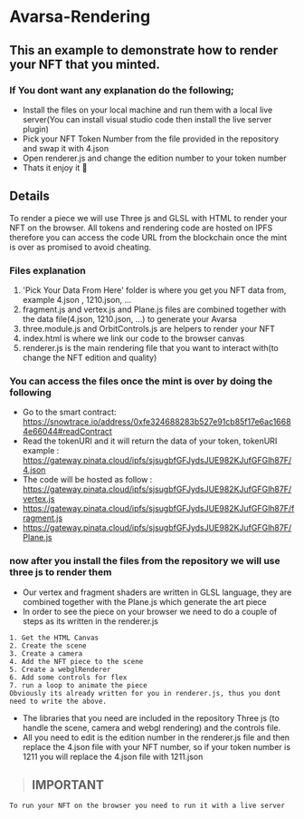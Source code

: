 # Avarsa-Rendering
## This an example to demonstrate how to render your NFT that you minted.

### If You dont want any explanation do the following;
- Install the files on your local machine and run them with a local live server(You can install visual studio code then install the live server plugin)
- Pick your NFT Token Number from the file provided in the repository and swap it with 4.json
- Open renderer.js and change the edition number to your token number
- Thats it enjoy it 🎉

## Details
To render a piece we will use Three js and GLSL with HTML to render your NFT on the browser.
All tokens and rendering code are hosted on IPFS therefore you can access the code URL from the blockchain once the mint is over as promised to avoid cheating.

### Files explanation
1. 'Pick Your Data From Here' folder is where you get you NFT data from, example 4.json , 1210.json, ...
2. fragment.js and vertex.js and Plane.js files are combined together with the data file(4.json, 1210.json, ...) to generate your Avarsa
3. three.module.js and OrbitControls.js are helpers to render your NFT
4. index.html is where we link our code to the browser canvas
5. renderer.js is the main rendering file that you want to interact with(to change the NFT edition and quality) 

### You can access the files once the mint is over by doing the following
- Go to the smart contract: https://snowtrace.io/address/0xfe324688283b527e91cb85f17e6ac16684e66044#readContract
- Read the tokenURI and it will return the data of your token, tokenURI example : https://gateway.pinata.cloud/ipfs/sjsugbfGFJydsJUE982KJufGFGlh87F/4.json
- The code will be hosted as follow : https://gateway.pinata.cloud/ipfs/sjsugbfGFJydsJUE982KJufGFGlh87F/vertex.js
- https://gateway.pinata.cloud/ipfs/sjsugbfGFJydsJUE982KJufGFGlh87F/fragment.js
- https://gateway.pinata.cloud/ipfs/sjsugbfGFJydsJUE982KJufGFGlh87F/Plane.js

### now after you install the files from the repository we will use three js to render them
- Our vertex and fragment shaders are written in GLSL language, they are combined together with the Plane.js which generate the art piece
- In order to see the piece on your browser we need to do a couple of steps as its written in the renderer.js
```
1. Get the HTML Canvas
2. Create the scene 
3. Create a camera
4. Add the NFT piece to the scene
5. Create a webglRenderer
6. Add some controls for flex
7. run a loop to animate the piece
Obviously its already written for you in renderer.js, thus you dont need to write the above.
```
- The libraries that you need are included in the repository Three js (to handle the scene, camera and webgl rendering) and the controls file.
- All you need to edit is the edition number in the renderer.js file and then replace the 4.json file with your NFT number, so if your token number is 1211
you will replace the 4.json file with 1211.json

> ## IMPORTANT
```
To run your NFT on the browser you need to run it with a live server
```



